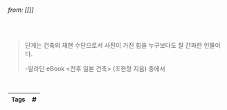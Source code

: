 
###### from: [[]]

<br/>

>단게는 건축의 재현 수단으로서 사진이 가진 힘을 누구보다도 잘 간파한 인물이다. 
>
>-알라딘 eBook <전후 일본 건축> (조현정 지음) 중에서 

<br/>

| <small> Tags </small> | # |
| --- | --- |
